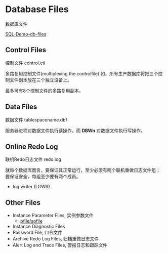 # Database Files
数据库文件

[SQL-Demo-db-files](../../scripts/arch/storage_db_files.sql)

## Control Files
控制文件 control.ctl

多路复用控制文件(multiplexing the controlfile)
如，所有生产数据库将把三个控制文件副本放在三个独立设备上。

最多可有8个控制文件的多路复用副本。

## Data Files
数据文件 tablespacename.dbf

服务器进程对数据文件执行读操作，而 **DBWn** 对数据文件执行写操作。

## Online Redo Log
联机Redo日志文件 redo.log

就每个数据库而言，要保证其正常运行，至少必须有两个联机重做日志文件组；
要保证安全，每组至少要有两个成员。

- log writer (LGWR)

## Other Files

- Instance Parameter Files, 实例参数文件
  - [pfile/spfile](../../mgmt/Instance/Instance.md)
- Instance Diagnostic Files
- Password File, 口令文件
- Archive Redo Log Files, 归档重做日志文件
- Alert Log and Trace Files, 警报日志和跟踪文件